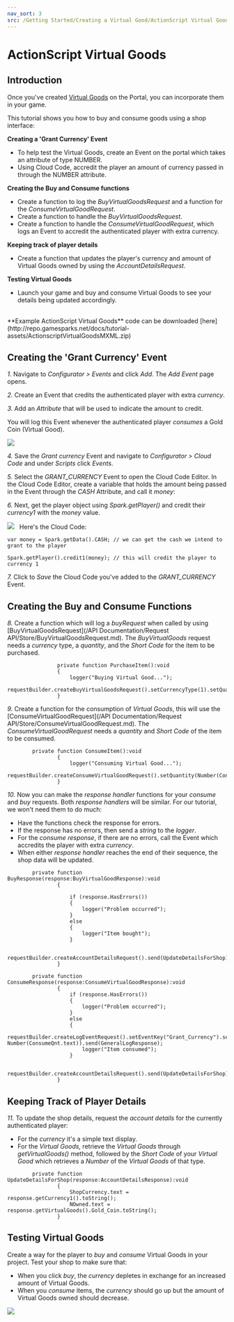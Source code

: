 ```yaml
---
nav_sort: 3
src: /Getting Started/Creating a Virtual Good/ActionScript Virtual Goods.md
---
```


# ActionScript Virtual Goods

## Introduction

Once you've created [Virtual Goods](./README.md) on the Portal, you can incorporate them in your game.

This tutorial shows you how to buy and consume goods using a shop interface:

**Creating a 'Grant Currency' Event**

  * To help test the Virtual Goods, create an Event on the portal which takes an attribute of type NUMBER.
  * Using Cloud Code, accredit the player an amount of currency passed in through the NUMBER attribute.

**Creating the Buy and Consume functions**

  * Create a function to log the *BuyVirtualGoodsRequest* and a function for the *ConsumeVirtualGoodRequest*.
  * Create a function to handle the *BuyVirtualGoodsRequest*.
  * Create a function to handle the *ConsumeVirtualGoodRequest*, which logs an Event to accredit the authenticated player with extra currency.

**Keeping track of player details**

  * Create a function that updates the player's currency and amount of Virtual Goods owned by using the *AccountDetailsRequest*.

**Testing Virtual Goods**

  * Launch your game and buy and consume Virtual Goods to see your details being updated accordingly.

</br>
**Example ActionScript Virtual Goods** code can be downloaded [here](http://repo.gamesparks.net/docs/tutorial-assets/ActionscriptVirtualGoodsMXML.zip)

## Creating the 'Grant Currency' Event

*1.* Navigate to *Configurator > Events* and click *Add*. The *Add Event* page opens.

*2.* Create an Event that credits the authenticated player with extra *currency*.

*3.* Add an *Attribute* that will be used to indicate the amount to credit.

You will log this Event whenever the authenticated player *consumes* a Gold Coin (Virtual Good).

![](img/AS/4.png)

*4.* Save the *Grant currency* Event and navigate to *Configurator > Cloud Code* and under *Scripts* click *Events*.

*5.* Select the *GRANT_CURRENCY* Event to open the Cloud Code Editor. In the Cloud Code Editor, create a variable that holds the amount being passed in the Event through the *CASH* Attribute, and call it *money*:

*6.* Next, get the player object using *Spark.getPlayer()* and credit their *currency1* with the *money* value.

![](img/AS/11.png)
 
Here's the Cloud Code:

```
var money = Spark.getData().CASH; // we can get the cash we intend to grant to the player

Spark.getPlayer().credit1(money); // this will credit the player to currency 1

```

*7.* Click to *Save* the Cloud Code you've added to the *GRANT_CURRENCY* Event.

## Creating the Buy and Consume Functions

*8.* Create a function which will log a *buyRequest* when called by using [BuyVirtualGoodsRequest](/API Documentation/Request API/Store/BuyVirtualGoodsRequest.md). The *BuyVirtualGoods* request needs a *currency* type, a *quantity*, and the *Short Code* for the item to be purchased.


```
    			private function PurchaseItem():void
    			{
    				logger("Buying Virtual Good...");
    				requestBuilder.createBuyVirtualGoodsRequest().setCurrencyType(1).setQuantity(Number(BuyQnt.text)).setShortCode("Gold_Coin").send(BuyResponse);
    			}
```

*9.* Create a function for the consumption of *Virtual Goods*, this will use the [ConsumeVirtualGoodRequest](/API Documentation/Request API/Store/ConsumeVirtualGoodRequest.md). The *ConsumeVirtualGoodRequest* needs a *quantity* and *Short Code* of the item to be consumed.

```
    	private function ConsumeItem():void
    			{
    				logger("Consuming Virtual Good...");
    				requestBuilder.createConsumeVirtualGoodRequest().setQuantity(Number(ConsumeQnt.text)).setShortCode("Gold_Coin").send(ConsumeResponse);
    			}
```

*10.* Now you can make the *response* *handler* functions for your *consume* and *buy* requests. Both *response handlers* will be similar. For our tutorial, we won't need them to do much:
* Have the functions check the response for errors.
* If the response has no errors, then send a *string* to the *logger*.
* For the *consume* *response*, if there are no errors, call the Event which accredits the player with extra *currency*.
* When either *response handler* reaches the end of their sequence, the shop data will be updated.

```
    	private function BuyResponse(response:BuyVirtualGoodResponse):void
    			{

    				if (response.HasErrors())
    				{
    					logger("Problem occurred");
    				}
    				else
    				{
    					logger("Item bought");
    				}

    				requestBuilder.createAccountDetailsRequest().send(UpdateDetailsForShop);
    			}

    	private function ConsumeResponse(response:ConsumeVirtualGoodResponse):void
    			{
    				if (response.HasErrors())
    				{
    					logger("Problem occurred");
    				}
    				else
    				{
    					requestBuilder.createLogEventRequest().setEventKey("Grant_Currency").setNumberEventAttribute("CASH", Number(ConsumeQnt.text)).send(GeneralLogResponse);
    					logger("Item consumed");
    				}

    				requestBuilder.createAccountDetailsRequest().send(UpdateDetailsForShop);
    			}
```

## Keeping Track of Player Details

*11.* To update the shop details, request the *account* *details* for the currently authenticated player:
* For the *currency* it's a simple text display.
* For the *Virtual* *Goods,* retrieve the *Virtual Goods* through *getVirtualGoods()* method, followed by the *Short Code* of your *Virtual Good* which retrieves a *Number* of the *Virtual Goods* of that type.

```
    	private function UpdateDetailsForShop(response:AccountDetailsResponse):void
    			{
    				ShopCurrency.text = response.getCurrency1().toString();
    				NOwned.text = response.getVirtualGoods().Gold_Coin.toString();
    			}
```

## Testing Virtual Goods

Create a way for the player to *buy* and *consume* Virtual Goods in your project. Test your shop to make sure that:
* When you click *buy*, the *currency* depletes in exchange for an increased amount of Virtual Goods.
* When you *consume* items, the *currency* should go up but the amount of Virtual Goods owned should decrease.

![](img/AS/3.jpg)
